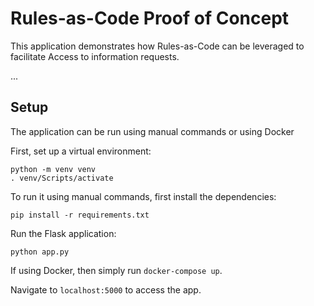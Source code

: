 # Rules-as-Code Proof of Concept

This application demonstrates how Rules-as-Code can be leveraged to facilitate Access to information requests.

...

## Setup

The application can be run using manual commands or using Docker

First, set up a virtual environment:

```
python -m venv venv
. venv/Scripts/activate 
```

To run it using manual commands, first install the dependencies:

```
pip install -r requirements.txt
```

Run the Flask application:
```
python app.py
```

If using Docker, then simply run `docker-compose up`.

Navigate to `localhost:5000` to access the app.
